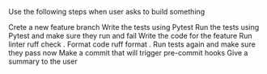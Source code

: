 
Use the following steps when user asks to build something

Crete a new feature branch
Write the tests using Pytest
Run the tests using Pytest and make sure they run and fail
Write the code for the feature
Run linter ruff check .
Format code ruff format .
Run tests again and make sure they pass now
Make a commit that will trigger pre-commit hooks
Give a summary to the user
